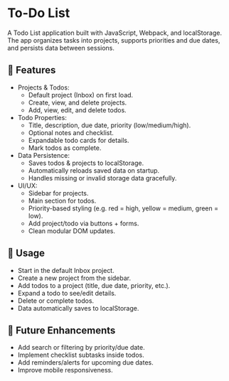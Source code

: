 # To-Do List

A Todo List application built with JavaScript, Webpack, and localStorage. The app organizes tasks into projects, supports priorities and due dates, and persists data between sessions.

## 🚀 Features

- Projects & Todos:
    * Default project (Inbox) on first load.
    * Create, view, and delete projects.
    * Add, view, edit, and delete todos.
- Todo Properties:
    * Title, description, due date, priority (low/medium/high).
    * Optional notes and checklist.
    * Expandable todo cards for details.
    * Mark todos as complete.
- Data Persistence:
    * Saves todos & projects to localStorage.
    * Automatically reloads saved data on startup.
    * Handles missing or invalid storage data gracefully.
- UI/UX:
    * Sidebar for projects.
    * Main section for todos.
    * Priority-based styling (e.g. red = high, yellow = medium, green = low).
    * Add project/todo via buttons + forms.
    * Clean modular DOM updates.

## 🎯 Usage
- Start in the default Inbox project.
- Create a new project from the sidebar.
- Add todos to a project (title, due date, priority, etc.).
- Expand a todo to see/edit details.
- Delete or complete todos.
- Data automatically saves to localStorage.

## 🌱 Future Enhancements
- Add search or filtering by priority/due date.
- Implement checklist subtasks inside todos.
- Add reminders/alerts for upcoming due dates.
- Improve mobile responsiveness.
